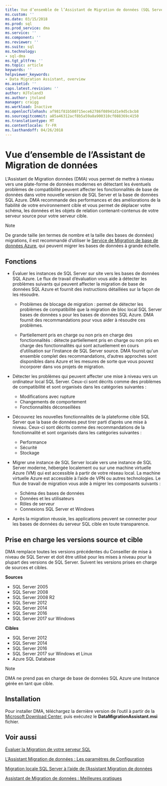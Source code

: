 ```yaml
---
title: Vue d’ensemble de l’Assistant de Migration de données (SQL Server) | Documents Microsoft
ms.custom: ''
ms.date: 03/15/2018
ms.prod: sql
ms.prod_service: dma
ms.service: ''
ms.component: ''
ms.reviewer: ''
ms.suite: sql
ms.technology:
- sql-dma
ms.tgt_pltfrm: ''
ms.topic: article
keywords: ''
helpviewer_keywords:
- Data Migration Assistant, overview
ms.assetid: ''
caps.latest.revision: ''
author: HJToland3
ms.author: jtoland
manager: craigg
ms.workload: Inactive
ms.openlocfilehash: af981f81b580715ece62786f08941d1e9d5cbcb8
ms.sourcegitcommit: a85a46312acf8b5a59a8a900310cf088369c4150
ms.translationtype: MT
ms.contentlocale: fr-FR
ms.lasthandoff: 04/26/2018
---
```

# <a name="overview-of-data-migration-assistant"></a>Vue d’ensemble de l’Assistant de Migration de données

L’Assistant de Migration données (DMA) vous permet de mettre à niveau vers une plate-forme de données modernes en détectant les éventuels problèmes de compatibilité peuvent affecter les fonctionnalités de base de données dans votre nouvelle version de SQL Server et la base de données SQL Azure. DMA recommande des performances et des améliorations de la fiabilité de votre environnement cible et vous permet de déplacer votre schéma, les données et les objets de relation contenant-contenus de votre serveur source pour votre serveur cible.

> [!NOTE] 
> De grande taille (en termes de nombre et la taille des bases de données) migrations, il est recommandé d’utiliser le [Service de Migration de base de données Azure](https://docs.microsoft.com/en-us/azure/dms/dms-overview), qui peuvent migrer les bases de données à grande échelle.
  
## <a name="capabilities"></a>Fonctions

- Évaluer les instances de SQL Server sur site vers les bases de données SQL Azure. Le flux de travail d’évaluation vous aide à détecter les problèmes suivants qui peuvent affecter la migration de base de données SQL Azure et fournit des instructions détaillées sur la façon de les résoudre.

  - Problèmes de blocage de migration : permet de détecter les problèmes de compatibilité que la migration de bloc local SQL Server bases de données s pour les bases de données SQL Azure. DMA fournit des recommandations pour vous aider à résoudre ces problèmes.

  - Partiellement pris en charge ou non pris en charge des fonctionnalités : détecte partiellement pris en charge ou non pris en charge des fonctionnalités qui sont actuellement en cours d’utilisation sur l’instance de SQL Server source. DMA fournit qu'un ensemble complet des recommandations, d’autres approches sont disponibles dans Azure et les mesures de sorte que vous pouvez incorporer dans vos projets de migration.

- Détecter les problèmes qui peuvent affecter une mise à niveau vers un ordinateur local SQL Server. Ceux-ci sont décrits comme des problèmes de compatibilité et sont organisés dans les catégories suivantes :

  - Modifications avec rupture
  - Changements de comportement
  - Fonctionnalités déconseillées

- Découvrez les nouvelles fonctionnalités de la plateforme cible SQL Server que la base de données peut tirer parti d’après une mise à niveau. Ceux-ci sont décrits comme des recommandations de la fonctionnalité et sont organisés dans les catégories suivantes :

  - Performance
  - Sécurité
  - Stockage

- Migrer une instance de SQL Server locale vers une instance de SQL Server moderne, hébergée localement ou sur une machine virtuelle Azure (VM) qui est accessible à partir de votre réseau local. La machine virtuelle Azure est accessible à l’aide de VPN ou autres technologies. Le flux de travail de migration vous aide à migrer les composants suivants :

  - Schéma des bases de données
  - Données et les utilisateurs
  - Rôles de serveur
  - Connexions SQL Server et Windows

- Après la migration réussie, les applications peuvent se connecter pour les bases de données du serveur SQL cible en toute transparence.

## <a name="supported-source-and-target-versions"></a>Prise en charge les versions source et cible

DMA remplace toutes les versions précédentes du Conseiller de mise à niveau de SQL Server et doit être utilisé pour les mises à niveau pour la plupart des versions de SQL Server. Suivent les versions prises en charge de sources et cibles.

**Sources**
- SQL Server 2005
- SQL Server 2008
- SQL Server 2008 R2
- SQL Server 2012 
- SQL Server 2014
- SQL Server 2016
- SQL Server 2017 sur Windows

**Cibles**
- SQL Server 2012
- SQL Server 2014
- SQL Server 2016
- SQL Server 2017 sur Windows et Linux
- Azure SQL Database

> [!NOTE] 
> DMA ne prend pas en charge de base de données SQL Azure une Instance gérée en tant que cible.

## <a name="installation"></a>Installation

Pour installer DMA, téléchargez la dernière version de l’outil à partir de la [Microsoft Download Center](https://www.microsoft.com/download/details.aspx?id=53595), puis exécutez le **DataMigrationAssistant.msi** fichier.

## <a name="see-also"></a>Voir aussi

[Évaluer la Migration de votre serveur SQL](../dma/dma-assesssqlonprem.md)

[L’Assistant Migration de données : Les paramètres de Configuration](../dma/dma-configurationsettings.md)

[Migration locale SQL Server à l’aide de l’Assistant Migration de données](../dma/dma-migrateonpremsql.md)

[Assistant de Migration de données : Meilleures pratiques](../dma/dma-bestpractices.md)



